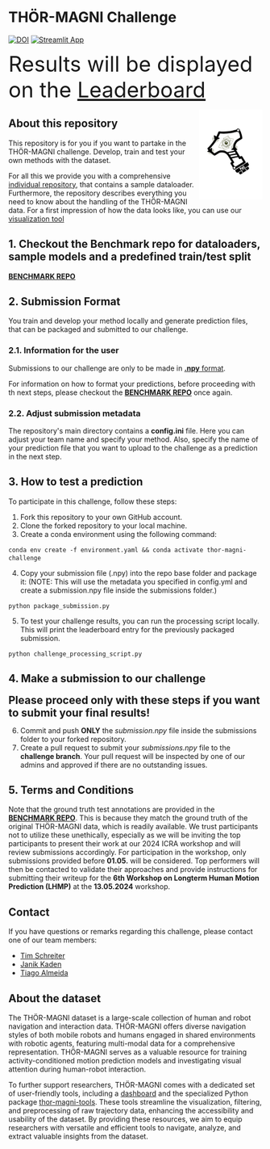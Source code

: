 # THÖR-MAGNI Challenge 
[![DOI](https://zenodo.org/badge/DOI/10.5281/zenodo.10407222.svg)](https://zenodo.org/doi/10.5281/zenodo.10407222)
[![Streamlit App](https://static.streamlit.io/badges/streamlit_badge_black_white.svg)](https://magni-dash.streamlit.app)

<span style="font-size:3em;">Results will be displayed on the [Leaderboard](https://schrtim.github.io/lhmp-thor-magni-challenge/leaderboard/leaderboard.html)</span>


<img src="assets/Logo.svg" align="right" width=25% height=25%> 

## About this repository

This repository is for you if you want to partake in the THÖR-MAGNI challenge.
Develop, train and test your own methods with the dataset.

For all this we provide you with a comprehensive [individual repository](https://github.com/tmralmeida/lhmp-thor-magni-challenge-extras), that contains a sample dataloader. Furthermore, the repository describes everything you need to know about the handling of the THÖR-MAGNI data. For a first impression of how the data looks like, you can use our [visualization tool](https://magni-dash.streamlit.app)<br />

## 1. Checkout the Benchmark repo for dataloaders, sample models and a predefined train/test split

[**BENCHMARK REPO**](https://github.com/tmralmeida/lhmp-thor-magni-challenge-extras)

## 2. Submission Format

You train and develop your method locally and generate prediction files, that can be packaged and submitted to our challenge.

### 2.1. Information for the user

Submissions to our challenge are only to be made in [**.npy** format](https://numpy.org/devdocs/reference/generated/numpy.lib.format.html).

For information on how to format your predictions, before proceeding with th next steps, please checkout the [**BENCHMARK REPO**](https://github.com/tmralmeida/lhmp-thor-magni-challenge-extras) once again.

### 2.2. Adjust submission metadata

The repository's main directory contains a **config.ini** file.
Here you can adjust your team name and specify your method.
Also, specify the name of your prediction file that you want to upload to the challenge as a prediction in the next step.

## 3. How to test a prediction

To participate in this challenge, follow these steps:

1. Fork this repository to your own GitHub account.
2. Clone the forked repository to your local machine.
3. Create a conda environment using the following command:
```
conda env create -f environment.yaml && conda activate thor-magni-challenge
```

4. Copy your submission file (.npy) into the repo base folder and package it:
(NOTE: This will use the metadata you specified in config.yml and create a submission.npy file inside the submissions folder.)

```
python package_submission.py
```

5. To test your challenge results, you can run the processing script locally. This will print the leaderboard entry for the previously packaged submission.
```
python challenge_processing_script.py
```
## 4. Make a submission to our challenge 

<span style="font-size:1.5em;">**Please proceed only with these steps if you want to submit your final results!**</span>


6. Commit and push **ONLY** the *submission.npy* file inside the submissions folder to your forked repository.
7. Create a pull request to submit your *submissions.npy* file to the **challenge branch**. Your pull request will be inspected by one of our admins and approved if there are no outstanding issues.

## 5. Terms and Conditions

Note that the ground truth test annotations are provided in the [**BENCHMARK REPO**](https://github.com/tmralmeida/lhmp-thor-magni-challenge-extras). This is because they match the ground truth of the original THÖR-MAGNI data, which is readily available. We trust participants not to utilize these unethically, especially as we will be inviting the top participants to present their work at our 2024 ICRA workshop and will review submissions accordingly. For participation in the workshop, only submissions provided before **01.05.** will be considered. Top performers will then be contacted to validate their approaches and provide instructions for submitting their writeup for the **6th Workshop on Longterm Human Motion Prediction (LHMP)** at the **13.05.2024** workshop.

## Contact

If you have questions or remarks regarding this challenge, please contact one of our team members:
- [Tim Schreiter](http://github.com/schrtim)
- [Janik Kaden](http://github.com/janikkaden)
- [Tiago Almeida](http://github.com/tmralmeida)

## About the dataset

The THÖR-MAGNI dataset is a large-scale collection of human and robot navigation and interaction data. THÖR-MAGNI offers diverse navigation styles of both mobile robots and humans engaged in shared environments with robotic agents, featuring multi-modal data for a comprehensive representation. THÖR-MAGNI serves as a valuable resource for training activity-conditioned motion prediction models and investigating visual attention during human-robot interaction.

To further support researchers, THÖR-MAGNI comes with a dedicated set of user-friendly tools, including a [dashboard](https://magni-dash.streamlit.app) and the specialized Python package [thor-magni-tools](https://github.com/tmralmeida/thor-magni-tools). These tools streamline the visualization, filtering, and preprocessing of raw trajectory data, enhancing the accessibility and usability of the dataset. By providing these resources, we aim to equip researchers with versatile and efficient tools to navigate, analyze, and extract valuable insights from the dataset.

